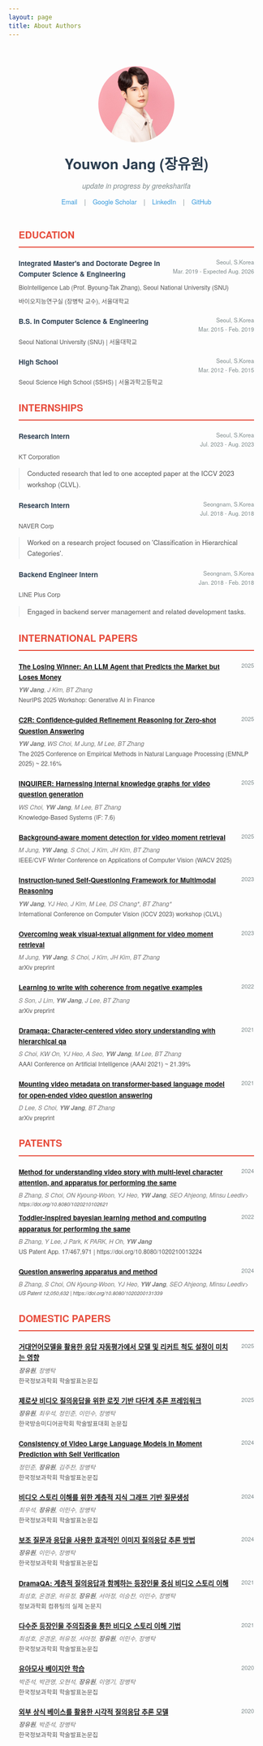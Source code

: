 ```yaml
---
layout: page
title: About Authors
---
```



<style>
.container {
font-family: 'Helvetica Neue', Helvetica, Arial, sans-serif;
line-height: 1.6;
color: #333;
max-width: 900px;
margin: 0 auto;
padding: 40px 20px;
}
.header {
display: flex;
flex-direction: column;
align-items: center;
margin-bottom: 40px;
text-align: center;
}
.profile-pic {
width: 150px;
height: 150px;
border-radius: 50%;
object-fit: cover;
margin-bottom: 20px;
}
.header h1 {
font-size: 2.0em;
margin: 0;
color: #2c3e50;
}
.quote {
font-style: italic;
color: #7f8c8d;
margin: 10px 0;
}
.contact-info {
font-size: 0.9em;
color: #7f8c8d;
}
.contact-info a {
color: #3498db;
text-decoration: none;
margin: 0 10px;
}
.contact-info a:hover {
text-decoration: underline;
}
.section h2 {
font-size: 1.35em;
color: #e74c3c;
text-transform: uppercase;
border-bottom: 2px solid #e74c3c;
padding-bottom: 8px;
margin-bottom: 20px;
}
.entry {
margin-bottom: 20px;
}
.entry-header {
display: flex;
justify-content: space-between;
align-items: flex-start;
margin-bottom: 5px;
}
.entry-title {
font-weight: bold;
font-size: 0.95em;
color: #2c3e50;
}
.entry-meta {
text-align: right;
font-size: 0.8em;
color: #7f8c8d;
flex-shrink: 0;
padding-left: 20px;
}
.entry-subtitle {
font-size: 0.85em;
color: #555;
margin-bottom: 8px;
}
.entry-description {
font-size: 0.95em;
color: #555;
padding-left: 15px;
border-left: 2px solid #ecf0f1;
}
.pub-authors {
font-style: italic;
color: #777;
font-size: 0.85em;
}
</style>

<div class="container">

<div class="header">
    <!-- 본인 사진 URL을 여기에 넣어주세요 -->
    <img src="/public/img/시현하다.jpg" alt="Profile Picture" class="profile-pic">
    <h1>Youwon Jang (장유원)</h1>
    <p class="quote">update in progress by greeksharifa</p>
    <div class="contact-info">
        <a href="mailto:greeksharifa@email.com">Email</a> |
        <a href="https://scholar.google.com/citations?user=ulMB96AAAAAJ" target="_blank">Google Scholar</a> |
        <a href="https://www.linkedin.com/in/youwon-jang-9bb883214/" target="_blank">LinkedIn</a> |
        <a href="https://github.com/greeksharifa" target="_blank">GitHub</a>
    </div>
</div>



<!-- ===================================================================== -->
<!-- Education -->
<div class="section">
    <h2>Education</h2>
    <div class="entry">
        <div class="entry-header">
            <span class="entry-title">Integrated Master's and Doctorate Degree in Computer Science & Engineering</span>
            <span class="entry-meta">Seoul, S.Korea<br>Mar. 2019 - Expected Aug. 2026</span>
        </div>
        <div class="entry-subtitle">BioIntelligence Lab (Prof. Byoung-Tak Zhang), Seoul National University (SNU)</div>
        <div class="entry-subtitle">바이오지능연구실 (장병탁 교수), 서울대학교</div>
    </div>
    <div class="entry">
        <div class="entry-header">
            <span class="entry-title">B.S. in Computer Science & Engineering</span>
            <span class="entry-meta">Seoul, S.Korea<br>Mar. 2015 - Feb. 2019</span>
        </div>
        <div class="entry-subtitle">Seoul National University (SNU) | 서울대학교</div>
    </div>
    <div class="entry">
        <div class="entry-header">
            <span class="entry-title">High School</span>
            <span class="entry-meta">Seoul, S.Korea<br>Mar. 2012 - Feb. 2015</span>
        </div>
        <div class="entry-subtitle">Seoul Science High School (SSHS) | 서울과학고등학교</div>
    </div>
</div>


<!-- ===================================================================== -->
<!-- Internship -->
<div class="section">
    <h2>Internships</h2>
    <div class="entry">
        <div class="entry-header">
            <span class="entry-title">Research Intern</span>
            <span class="entry-meta">Seoul, S.Korea<br>Jul. 2023 - Aug. 2023</span>
        </div>
        <div class="entry-subtitle">KT Corporation</div>
        <div class="entry-description">
            <p>Conducted research that led to one accepted paper at the ICCV 2023 workshop (CLVL).</p>
        </div>
    </div>
    <div class="entry">
        <div class="entry-header">
            <span class="entry-title">Research Intern</span>
            <span class="entry-meta">Seongnam, S.Korea<br>Jul. 2018 - Aug. 2018</span>
        </div>
        <div class="entry-subtitle">NAVER Corp</div>
        <div class="entry-description">
            <p>Worked on a research project focused on 'Classification in Hierarchical Categories'.</p>
        </div>
    </div>
    <div class="entry">
        <div class="entry-header">
            <span class="entry-title">Backend Engineer Intern</span>
            <span class="entry-meta">Seongnam, S.Korea<br>Jan. 2018 - Feb. 2018</span>
        </div>
        <div class="entry-subtitle">LINE Plus Corp</div>
        <div class="entry-description">
            <p>Engaged in backend server management and related development tasks.</p>
        </div>
    </div>
    
</div>


<div class="section">
    <!-- ===================================================================== -->
    <!-- =                        International Papers                       = -->
    <!-- ===================================================================== -->
    <h2>International Papers</h2>
    <!--
    <div class="entry">
        <div class="entry-header">
            <span class="entry-title"><a href="#">Title</a></span>
            <span class="entry-meta">2025</span>
        </div>
        <div class="pub-authors">Authors</div>
        <div class="entry-subtitle">Conference</div>
    </div> 
    -->
    <div class="entry">
        <div class="entry-header">
            <span class="entry-title"><a href="#">The Losing Winner: An LLM Agent that Predicts the Market but Loses Money</a></span>
            <span class="entry-meta">2025</span>
        </div>
        <div class="pub-authors"><strong>YW Jang</strong>, J Kim, BT Zhang</div>
        <div class="entry-subtitle">NeurIPS 2025 Workshop: Generative AI in Finance</div>
    </div> 
    <div class="entry">
        <div class="entry-header">
            <span class="entry-title"><a href="https://arxiv.org/abs/2509.20750">C2R: Confidence-guided Refinement Reasoning for Zero-shot Question Answering</a></span>
            <span class="entry-meta">2025</span>
        </div>
        <div class="pub-authors"><strong>YW Jang</strong>, WS Choi, M Jung, M Lee, BT Zhang</div>
        <div class="entry-subtitle">The 2025 Conference on Empirical Methods in Natural Language Processing (EMNLP 2025) ~ 22.16%</div>
    </div>
    <div class="entry">
        <div class="entry-header">
            <span class="entry-title"><a href="https://www.sciencedirect.com/science/article/pii/S0950705125010780">INQUIRER: Harnessing internal knowledge graphs for video question generation</a></span>
            <span class="entry-meta">2025</span>
        </div>
        <div class="pub-authors">WS Choi, <strong>YW Jang</strong>, M Lee, BT Zhang</div>
        <div class="entry-subtitle">Knowledge-Based Systems (IF: 7.6)</div>
    </div>
    <div class="entry">
        <div class="entry-header">
            <span class="entry-title"><a href="https://arxiv.org/abs/2306.02728">Background-aware moment detection for video moment retrieval</a></span>
            <span class="entry-meta">2025</span>
        </div>
        <div class="pub-authors">M Jung, <strong>YW Jang</strong>, S Choi, J Kim, JH Kim, BT Zhang</div>
        <div class="entry-subtitle">IEEE/CVF Winter Conference on Applications of Computer Vision (WACV 2025)</div>
    </div>
    <div class="entry">
        <div class="entry-header">
            <span class="entry-title"><a href="https://arxiv.org/abs/2509.21251">Instruction-tuned Self-Questioning Framework for Multimodal Reasoning</a></span>
            <span class="entry-meta">2023</span>
        </div>
        <div class="pub-authors"><strong>YW Jang</strong>, YJ Heo, J Kim, M Lee, DS Chang*, BT Zhang*</div>
        <div class="entry-subtitle">International Conference on Computer Vision (ICCV 2023) workshop (CLVL)</div>
    </div>
    <div class="entry">
        <div class="entry-header">
            <span class="entry-title"><a href="https://arxiv.org/abs/2306.02728">Overcoming weak visual-textual alignment for video moment retrieval</a></span>
            <span class="entry-meta">2023</span>
        </div>
        <div class="pub-authors">M Jung, <strong>YW Jang</strong>, S Choi, J Kim, JH Kim, BT Zhang</div>
        <div class="entry-subtitle">arXiv preprint</div>
    </div>
    <div class="entry">
        <div class="entry-header">
            <span class="entry-title"><a href="https://arxiv.org/abs/2209.10922">Learning to write with coherence from negative examples</a></span>
            <span class="entry-meta">2022</span>
        </div>
        <div class="pub-authors">S Son, J Lim, <strong>YW Jang</strong>, J Lee, BT Zhang</div>
        <div class="entry-subtitle">arXiv preprint</div>
    </div>
    <div class="entry">
        <div class="entry-header">
            <span class="entry-title"><a href="https://ojs.aaai.org/index.php/AAAI/article/view/16203">Dramaqa: Character-centered video story understanding with hierarchical qa</a></span>
            <span class="entry-meta">2021</span>
        </div>
        <div class="pub-authors">S Choi, KW On, YJ Heo, A Seo, <strong>YW Jang</strong>, M Lee, BT Zhang</div>
        <div class="entry-subtitle">AAAI Conference on Artificial Intelligence (AAAI 2021) ~ 21.39%</div>
    </div>
    <div class="entry">
        <div class="entry-header">
            <span class="entry-title"><a href="https://arxiv.org/abs/2108.05158">Mounting video metadata on transformer-based language model for open-ended video question answering</a></span>
            <span class="entry-meta">2021</span>
        </div>
        <div class="pub-authors">D Lee, S Choi, <strong>YW Jang</strong>, BT Zhang</div>
        <div class="entry-subtitle">arXiv preprint</div>
    </div>
    <!-- ===================================================================== -->
    <!-- =                               Patents                             = -->
    <!-- ===================================================================== -->
    <h2>Patents</h2>
    <div class="entry">
        <div class="entry-header">
            <span class="entry-title"><a href="https://doi.org/10.8080/1020210102621">Method for understanding video story with multi-level character attention, and apparatus for performing the same</a></span>
            <span class="entry-meta">2024</span>
        </div>
        <div class="pub-authors">B Zhang, S Choi, ON Kyoung-Woon, YJ Heo, <strong>YW Jang</strong>, SEO Ahjeong, Minsu Leediv>
        <div class="entry-subtitle">https://doi.org/10.8080/1020210102621</div>
    </div>
    <div class="entry">
        <div class="entry-header">
            <span class="entry-title"><a href="https://patentimages.storage.googleapis.com/e5/c0/83/baff0ae378f155/US20220164689A1.pdf">Toddler-inspired bayesian learning method and computing apparatus for performing the same</a></span>
            <span class="entry-meta">2022</span>
        </div>
        <div class="pub-authors">B Zhang, Y Lee, J Park, K PARK, H Oh, <strong>YW Jang</strong></div>
        <div class="entry-subtitle">US Patent App. 17/467,971 | https://doi.org/10.8080/1020210013224</div>
    </div>
    <div class="entry">
        <div class="entry-header">
            <span class="entry-title"><a href="https://patentimages.storage.googleapis.com/2b/8a/4b/f7970cec1cf14f/US12050632.pdf">Question answering apparatus and method</a></span>
            <span class="entry-meta">2024</span>
        </div>
        <div class="pub-authors">B Zhang, S Choi, ON Kyoung-Woon, YJ Heo, <strong>YW Jang</strong>, SEO Ahjeong, Minsu Leediv>
        <div class="entry-subtitle">US Patent 12,050,632 | https://doi.org/10.8080/1020200131339</div>
    </div>
    <!-- ===================================================================== -->
    <!-- =                          Domestic Papers                          = -->
    <!-- ===================================================================== -->
    <h2>Domestic Papers</h2>
    <div class="entry">
        <div class="entry-header">
            <span class="entry-title"><a href="https://www.dbpia.co.kr/journal/articleDetail?nodeId=NODE12318424">거대언어모델을 활용한 응답 자동평가에서 모델 및 리커트 척도 설정이 미치는 영향</a></span>
            <span class="entry-meta">2025</span>
        </div>
        <div class="pub-authors"><strong>장유원</strong>, 장병탁</div>
        <div class="entry-subtitle">한국정보과학회 학술발표논문집</div>
    </div>
    <div class="entry">
        <div class="entry-header">
            <span class="entry-title"><a href="https://www.dbpia.co.kr/Journal/articleDetail?nodeId=NODE12288281">제로샷 비디오 질의응답을 위한 로짓 기반 다단계 추론 프레임워크</a></span>
            <span class="entry-meta">2025</span>
        </div>
        <div class="pub-authors"><strong>장유원</strong>, 최우석, 정민준, 이민수, 장병탁</div>
        <div class="entry-subtitle">한국방송미디어공학회 학술발표대회 논문집</div>
    </div>
    <div class="entry">
        <div class="entry-header">
            <span class="entry-title"><a href="https://www.dbpia.co.kr/journal/articleDetail?nodeId=NODE12042016">Consistency of Video Large Language Models in Moment Prediction with Self Verification</a></span>
            <span class="entry-meta">2024</span>
        </div>
        <div class="pub-authors">정민준, <strong>장유원</strong>, 김주찬, 장병탁</div>
        <div class="entry-subtitle">한국정보과학회 학술발표논문집</div>
    </div>
    <div class="entry">
        <div class="entry-header">
            <span class="entry-title"><a href="https://www.dbpia.co.kr/journal/articleDetail?nodeId=NODE11862154">비디오 스토리 이해를 위한 계층적 지식 그래프 기반 질문생성</a></span>
            <span class="entry-meta">2024</span>
        </div>
        <div class="pub-authors">최우석, <strong>장유원</strong>, 이민수, 장병탁</div>
        <div class="entry-subtitle">한국정보과학회 학술발표논문집</div>
    </div>
    <div class="entry">
        <div class="entry-header">
            <span class="entry-title"><a href="https://www.dbpia.co.kr/journal/articleDetail?nodeId=NODE11862119">보조 질문과 응답을 사용한 효과적인 이미지 질의응답 추론 방법</a></span>
            <span class="entry-meta">2024</span>
        </div>
        <div class="pub-authors"><strong>장유원</strong>, 이민수, 장병탁</div>
        <div class="entry-subtitle">한국정보과학회 학술발표논문집</div>
    </div>
    <div class="entry">
        <div class="entry-header">
            <span class="entry-title"><a href="https://www.dbpia.co.kr/journal/articleDetail?nodeId=NODE10528049">DramaQA: 계층적 질의응답과 함께하는 등장인물 중심 비디오 스토리 이해</a></span>
            <span class="entry-meta">2021</span>
        </div>
        <div class="pub-authors">최성호, 온경운, 허유정, <strong>장유원</strong>, 서아정, 이승찬, 이민수, 장병탁</div>
        <div class="entry-subtitle">정보과학회 컴퓨팅의 실제 논문지</div>
    </div>
    <div class="entry">
        <div class="entry-header">
            <span class="entry-title"><a href="https://www.dbpia.co.kr/journal/articleDetail?nodeId=NODE10582977">다수준 등장인물 주의집중을 통한 비디오 스토리 이해 기법</a></span>
            <span class="entry-meta">2021</span>
        </div>
        <div class="pub-authors">최성호, 온경운, 허유정, 서아정, <strong>장유원</strong>, 이민수, 장병탁</div>
        <div class="entry-subtitle">한국정보과학회 학술발표논문집</div>
    </div>
    <div class="entry">
        <div class="entry-header">
            <span class="entry-title"><a href="https://www.dbpia.co.kr/journal/articleDetail?nodeId=NODE09874592">유아모사 베이지안 학습</a></span>
            <span class="entry-meta">2020</span>
        </div>
        <div class="pub-authors">박준석, 박관영, 오현석, <strong>장유원</strong>, 이영기, 장병탁</div>
        <div class="entry-subtitle">한국정보과학회 학술발표논문집</div>
    </div>
    <div class="entry">
        <div class="entry-header">
            <span class="entry-title"><a href="https://www.dbpia.co.kr/journal/articleDetail?nodeId=NODE09874591">외부 상식 베이스를 활용한 시각적 질의응답 추론 모델</a></span>
            <span class="entry-meta">2020</span>
        </div>
        <div class="pub-authors"><strong>장유원</strong>, 박준석, 장병탁</div>
        <div class="entry-subtitle">한국정보과학회 학술발표논문집</div>
    </div>
</div>

</div>